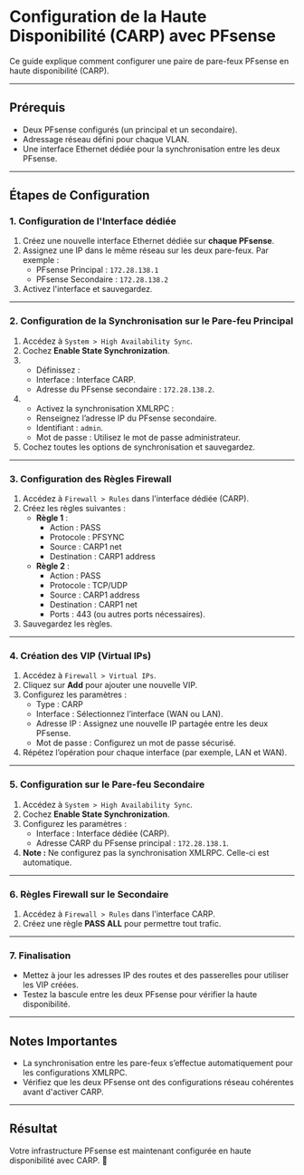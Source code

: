 # Configuration de la Haute Disponibilité (CARP) avec PFsense

Ce guide explique comment configurer une paire de pare-feux PFsense en haute disponibilité (CARP).

---

## Prérequis
- Deux PFsense configurés (un principal et un secondaire).
- Adressage réseau défini pour chaque VLAN.
- Une interface Ethernet dédiée pour la synchronisation entre les deux PFsense.

---

## Étapes de Configuration

### 1. Configuration de l'Interface dédiée
1. Créez une nouvelle interface Ethernet dédiée sur **chaque PFsense**.
2. Assignez une IP dans le même réseau sur les deux pare-feux. Par exemple :
   - PFsense Principal : `172.28.138.1`
   - PFsense Secondaire : `172.28.138.2`
3. Activez l'interface et sauvegardez.

---

### 2. Configuration de la Synchronisation sur le Pare-feu Principal
1. Accédez à `System > High Availability Sync`.
2. Cochez **Enable State Synchronization**.
3. - Définissez :
    - Interface : Interface CARP.
    - Adresse du PFsense secondaire : `172.28.138.2`.
4. - Activez la synchronisation XMLRPC :
    - Renseignez l’adresse IP du PFsense secondaire.
    - Identifiant : `admin`.
    - Mot de passe : Utilisez le mot de passe administrateur.
5. Cochez toutes les options de synchronisation et sauvegardez.

---

### 3. Configuration des Règles Firewall
1. Accédez à `Firewall > Rules` dans l'interface dédiée (CARP).
2. Créez les règles suivantes :
   - **Règle 1** :
     - Action : PASS
     - Protocole : PFSYNC
     - Source : CARP1 net
     - Destination : CARP1 address
   - **Règle 2** :
     - Action : PASS
     - Protocole : TCP/UDP
     - Source : CARP1 address
     - Destination : CARP1 net
     - Ports : 443 (ou autres ports nécessaires).
3. Sauvegardez les règles.

---

### 4. Création des VIP (Virtual IPs)
1. Accédez à `Firewall > Virtual IPs`.
2. Cliquez sur **Add** pour ajouter une nouvelle VIP.
3. Configurez les paramètres :
   - Type : CARP
   - Interface : Sélectionnez l’interface (WAN ou LAN).
   - Adresse IP : Assignez une nouvelle IP partagée entre les deux PFsense.
   - Mot de passe : Configurez un mot de passe sécurisé.
4. Répétez l’opération pour chaque interface (par exemple, LAN et WAN).

---

### 5. Configuration sur le Pare-feu Secondaire
1. Accédez à `System > High Availability Sync`.
2. Cochez **Enable State Synchronization**.
3. Configurez les paramètres :
   - Interface : Interface dédiée (CARP).
   - Adresse CARP du PFsense principal : `172.28.138.1`.
4. **Note :** Ne configurez pas la synchronisation XMLRPC. Celle-ci est automatique.

---

### 6. Règles Firewall sur le Secondaire
1. Accédez à `Firewall > Rules` dans l'interface CARP.
2. Créez une règle **PASS ALL** pour permettre tout trafic.

---

### 7. Finalisation
- Mettez à jour les adresses IP des routes et des passerelles pour utiliser les VIP créées.
- Testez la bascule entre les deux PFsense pour vérifier la haute disponibilité.

---

## Notes Importantes
- La synchronisation entre les pare-feux s’effectue automatiquement pour les configurations XMLRPC.
- Vérifiez que les deux PFsense ont des configurations réseau cohérentes avant d'activer CARP.

---

## Résultat
Votre infrastructure PFsense est maintenant configurée en haute disponibilité avec CARP. 🎉

